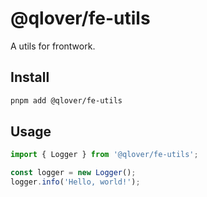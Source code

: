 # @qlover/fe-utils

A utils for frontwork.

## Install

```bash
pnpm add @qlover/fe-utils
```

## Usage

```typescript
import { Logger } from '@qlover/fe-utils';

const logger = new Logger();
logger.info('Hello, world!');
```
